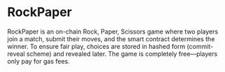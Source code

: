 # RockPaper
RockPaper is an on-chain Rock, Paper, Scissors game where two players join a match, submit their moves, and the smart contract determines the winner. To ensure fair play, choices are stored in hashed form (commit-reveal scheme) and revealed later. The game is completely free—players only pay for gas fees.
